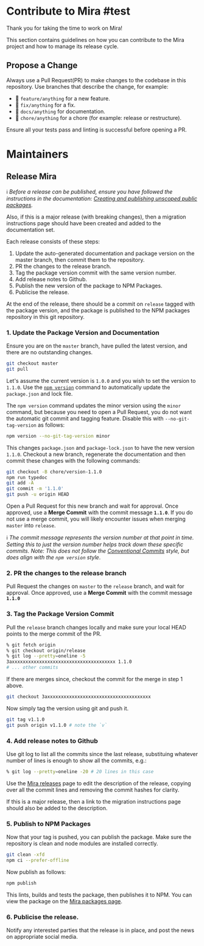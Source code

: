 # Contribute to Mira #test

Thank you for taking the time to work on Mira!

This section contains guidelines on how you can contribute to the Mira project and how to manage its release cycle.

## Propose a Change

Always use a Pull Request(PR) to make changes to the codebase in this repository. Use branches that describe the change, for example:

* 🌟 `feature/anything` for a new feature.
* 🐛 `fix/anything` for a fix.
* 📓 `docs/anything` for documentation.
* 🧹 `chore/anything` for a chore (for example: release or restructure).

Ensure all your tests pass and linting is successful before opening a PR. 


# Maintainers
## Release Mira

ℹ️ _Before a release can be published, ensure you have followed the instructions in the documentation: [Creating and publishing unscoped public packages]._

Also, if this is a major release (with breaking changes), then a migration instructions page should have been created and added to the documentation set.

Each release consists of these steps:

1. Update the auto-generated documentation and package version on the master branch, then commit them to the repository.
2. PR the changes to the release branch.
3. Tag the package version commit with the same version number.
4. Add release notes to Github.
5. Publish the new version of the package to NPM Packages.
6. Publicise the release.

At the end of the release, there should be a commit on `release` tagged with the package version, and the package is published to the NPM packages repository in this git repository.

### 1. Update the Package Version and Documentation

Ensure you are on the `master` branch, have pulled the latest version, and there are no outstanding changes.

```bash
git checkout master
git pull
```

Let's assume the current version is `1.0.0` and you wish to set the version to `1.1.0`. Use the [`npm version`][npm version] command to automatically update the `package.json` and lock file.

The `npm version` command updates the minor version using the `minor` command, but because you need to open a Pull Request, you do not want the automatic git commit and tagging feature. Disable this with `--no-git-tag-version` as follows:

```bash
npm version --no-git-tag-version minor
```

This changes `package.json` and `package-lock.json` to have the new version `1.1.0`. Checkout a new branch, regenerate the documentation and then commit these changes with the following commands:

```bash
git checkout -B chore/version-1.1.0
npm run typedoc
git add -A
git commit -m '1.1.0'
git push -u origin HEAD
```

Open a Pull Request for this new branch and wait for approval. Once approved, use a **Merge Commit** with the commit message **`1.1.0`**.  If you do not use a merge commit, you will likely encounter issues when merging `master` into `release`.

ℹ️ _The commit message represents the version number at that point in time. Setting this to just the version number helps track down these specific commits. Note: This does not follow the [Conventional Commits] style, but does align with the `npm version` style_.

### 2. PR the changes to the release branch 
Pull Request the changes on `master` to the `release` branch, and wait for approval. Once approved, use a **Merge Commit** with the commit message **`1.1.0`**

### 3. Tag the Package Version Commit

Pull the `release` branch changes locally and make sure your local HEAD points to the merge commit of the PR.

```bash
% git fetch origin
% git checkout origin/release
% git log --pretty=oneline -5
3axxxxxxxxxxxxxxxxxxxxxxxxxxxxxxxxxxxxxx 1.1.0
# ... other commits
```

If there are merges since, checkout the commit for the merge in step 1 above.

```bash
git checkout 3axxxxxxxxxxxxxxxxxxxxxxxxxxxxxxxxxxxxxx
```

Now simply tag the version using git and push it.

```bash
git tag v1.1.0
git push origin v1.1.0 # note the `v`
```

### 4. Add release notes to Github
Use git log to list all the commits since the last release, substituing whatever number of lines is enough to show all the commits, e.g.:

```bash
% git log --pretty=oneline -20 # 20 lines in this case
```

Use the [Mira releases] page to edit the description of the release, copying over all the commit lines and removing the commit hashes for clarity. 

If this is a major release, then a link to the migration instructions page should also be added to the description.

### 5. Publish to NPM Packages

Now that your tag is pushed, you can publish the package. Make sure the repository is clean and node modules are installed correctly.

```bash
git clean -xfd
npm ci --prefer-offline
```

Now publish as follows:

```bash
npm publish
```

This lints, builds and tests the package, then publishes it to NPM. You can view the package on the [Mira packages page][Mira packages].

### 6. Publicise the release.

Notify any interested parties that the release is in place, and post the news on appropriate social media.

[Creating and publishing unscoped public packages]: https://docs.npmjs.com/creating-and-publishing-unscoped-public-packages
[npm version]: https://docs.npmjs.com/cli-commands/version.html
[Conventional Commits]: https://www.conventionalcommits.org/
[Mira packages]: https://www.npmjs.com/package/mira?activeTab=versions
[Mira releases]: https://github.com/nearform/mira/releases
